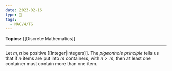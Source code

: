 ```yaml
---
date: 2023-02-16
type: 🧠
tags:
  - MAC/4/TG
---
```


**Topics:** [[Discrete Mathematics]]

---

Let $m, n$ be positive [[Integer|integers]]. The _pigeonhole principle_ tells us that if $n$ items are put into $m$ containers, with $n > m$, then at least one container must contain more than one item.
